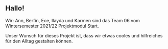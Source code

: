 ## Hallo! 
Wir: Ann, Berfin, Ece, Ilayda und Karmen sind das Team 06 vom Wintersemester 2021/22 Projektmodul Start. 

Unser Wunsch für dieses Projekt ist, dass wir etwas cooles und hilfreiches für den Alltag gestalten können.

